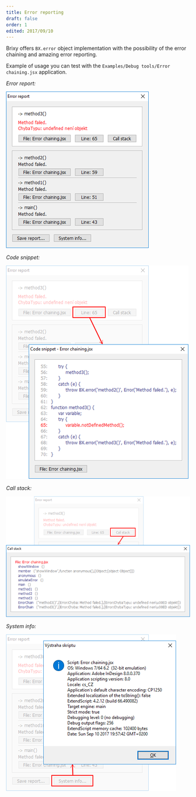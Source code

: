 ```yaml
---
title: Error reporting
draft: false
order: 1
edited: 2017/09/10
---
```


Brixy offers `BX.error` object implementation with the possibility of the error chaining and amazing error reporting.

Example of usage you can test with the `Examples/Debug tools/Error chaining.jsx` application.

*Error report:*

![Error report](images/error-report.png)

*Code snippet:*

![Code snippet](images/error-code-snippet.png)

*Call stack:*

![Call stack](images/error-callstack.png)

*System info:*

![System info](images/error-system-info.png)

